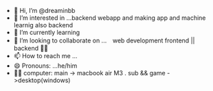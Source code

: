 - 👋 Hi, I’m @dreaminbb
- 👀 I’m interested in ...backend webapp and making app and machine learnig also backend
- 🌱 I’m currently learning 
- 💞️ I’m looking to collaborate on ...　web development frontend || backend 👨‍💻
- 📫 How to reach me ...
- 😄 Pronouns: ...he/him
- 👨‍💻 computer: main -> macbook air M3 . sub && game ->desktop(windows)

<!---
dreaminbb/dreaminbb is a ✨ special ✨ repository because its `README.md` (this file) appears on your GitHub profile.
You can click the Preview link to take a look at your changes.
--->
